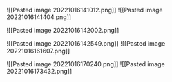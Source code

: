 ![[Pasted image 20221016141012.png]]
![[Pasted image 20221016141404.png]]

![[Pasted image 20221016142002.png]]

![[Pasted image 20221016142549.png]]
![[Pasted image 20221016161607.png]]

![[Pasted image 20221016170240.png]]
![[Pasted image 20221016173432.png]] 